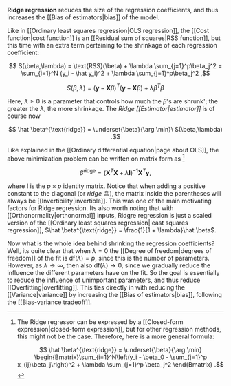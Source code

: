 **Ridge regression** reduces the size of the regression coefficients, and thus increases the [[Bias of estimators|bias]] of the model.

Like in [[Ordinary least squares regression|OLS regression]], the [[Cost function|cost function]] is an [[Residual sum of squares|RSS function]], but this time with an extra term pertaining to the shrinkage of each regression coefficient:

$$ S(\beta,\lambda) = \text{RSS}(\beta) + \lambda \sum_{j=1}^p\beta_j^2 = \sum_{i=1}^N (y_i - \hat y_i)^2 + \lambda \sum_{j=1}^p\beta_j^2 ,$$

$$ S(\beta, \lambda) = (\mathbf y - \mathbf X\beta)^T(\mathbf y - \mathbf X\beta) + \lambda \beta^T\beta $$

Here, $\lambda \ge 0$ is a parameter that controls how much the $\beta$'s are shrunk'; the greater the $\lambda$, the more shrinkage. The *Ridge [[Estimator|estimator]]* is of course now

$$ \hat \beta^{\text{ridge}} = \underset{\beta}{\arg \min}\ S(\beta,\lambda) .$$

Like explained in the [[Ordinary differential equation|page about OLS]], the above minimization problem can be written on matrix form as [^closed-form]

$$ \hat \beta^{\text{ridge}} = (\mathbf X^T\mathbf X + \lambda \mathbf I)^{-1}\mathbf X^T\mathbf y ,$$

where $\mathbf I$ is the $p\times p$ identity matrix. Notice that when adding a positive constant to the diagonal (or *ridge* 😉), the matrix inside the parentheses will always be [[Invertibility|invertible]]. This was one of the main motivating factors for Ridge regression. Its also worth noting that with [[Orthonormality|orthonormal]] inputs, Ridgre regression is just a scaled version of the [[Ordinary least squares regression|least squares regression]], $\hat \beta^{\text{ridge}} = \frac{1}{1 + \lambda}\hat \beta$.

Now what is the whole idea behind shrinking the regression coefficients? Well, its quite clear that when $\lambda = 0$ the [[Degree of freedom|degrees of freedom]] of the fit is $\text{df}(\lambda) = p$, since this is the number of parameters. However, as $\lambda \rightarrow \infty$, then also $\text{df}(\lambda) \rightarrow 0$, since we gradually reduce the influence the different parameters have on the fit. So the goal is essentially to reduce the influence of unimportant parameters, and thus reduce [[Overfitting|overfitting]]. This ties directly in with reducing the [[Variance|variance]] by increasing the [[Bias of estimators|bias]], following the [[Bias-variance tradeoff]].

[^closed-form]: The Ridge regressor can be expressed by a [[Closed-form expression|closed-form expression]], but for other regression methods, this might not be the case. Therefore, here is a more general formula:

	$$ \hat \beta^{\text{ridge}} = \underset{\beta}{\arg \min} \begin{Bmatrix}\sum_{i=1}^N\left(y_i - \beta_0 - \sum_{j=1}^p x_{ij}\beta_j\right)^2 + \lambda \sum_{j=1}^p \beta_j^2 \end{Bmatrix} .$$